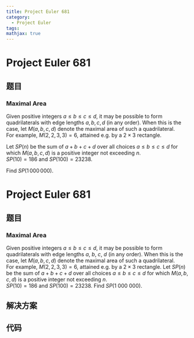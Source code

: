 ```yaml
---
title: Project Euler 681
category:
  - Project Euler
tags:
mathjax: true
---
```

<escape><!-- more --></escape>
    
# Project Euler 681
## 题目
### Maximal Area



Given positive integers $a \le b \le c \le d$, it may be possible to form quadrilaterals with edge lengths $a,b,c,d$ (in any order). When this is the case, let $M(a,b,c,d)$ denote the maximal area of such a quadrilateral.<br /> For example, $M(2,2,3,3)=6$, attained e.g. by a $2\times 3$ rectangle.


Let $SP(n)$ be the sum of $a+b+c+d$ over all choices $a \le b \le c \le d$ for which $M(a,b,c,d)$ is a positive integer not exceeding $n$.<br />
$SP(10)=186$ and $SP(100)=23238$.


Find $SP(1\,000\,000)$.





# Project Euler 681
## 题目
### Maximal Area

Given positive integers $a \le b \le c \le d$, it may be possible to form quadrilaterals with edge lengths $a$, $b$, $c$, $d$ (in any order). When this is the case, let $M(a,b,c,d)$ denote the maximal area of such a quadrilateral.<br>For example, $M(2,2,3,3)=6$, attained e.g. by a $2\times 3$ rectangle.
Let $SP(n)$ be the sum of $a+b+c+d$ over all choices $a \le b \le c \le d$ for which $M(a,b,c,d)$ is a positive integer not exceeding $n$.<br>$SP(10)=186$ and $SP(100)=23238$.
Find $SP(1\ 000\ 000)$.


## 解决方案


## 代码



